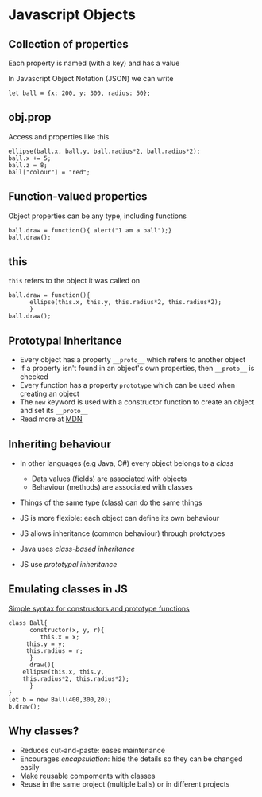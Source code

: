 
# Javascript Objects


## Collection of properties

Each property is named (with a key) and has a value

In Javascript Object Notation (JSON) we can write

```
let ball = {x: 200, y: 300, radius: 50};
```


## obj.prop

Access and properties like this

```
ellipse(ball.x, ball.y, ball.radius*2, ball.radius*2);
ball.x += 5;
ball.z = 8;
ball["colour"] = "red";

```


## Function-valued properties

Object properties can be any type, including functions

```
ball.draw = function(){ alert("I am a ball");}
ball.draw();
```


## this

`this` refers to the object it was called on

```
ball.draw = function(){
	  ellipse(this.x, this.y, this.radius*2, this.radius*2);
	  }
ball.draw();

```


## Prototypal Inheritance

- Every object has a property `__proto__` which refers to another object
- If a property isn't found in an object's own properties, then `__proto__` is checked
- Every function has a property `prototype` which can be used when creating an object
- The `new` keyword is used with a constructor function to create an object and set its `__proto__`
- Read more at [MDN](https://developer.mozilla.org/en-US/docs/Web/JavaScript/Inheritance_and_the_prototype_chain)


## Inheriting behaviour

- In other languages (e.g Java, C#) every object belongs to a *class*
    - Data values (fields) are associated with objects
    - Behaviour (methods) are associated with classes
- Things of the same type (class) can do the same things
- JS is more flexible: each object can define its own behaviour
- JS allows inheritance (common behaviour) through prototypes


- Java uses *class-based inheritance*
- JS use *prototypal inheritance*


## Emulating classes in JS

[Simple syntax for constructors and prototype functions](https://developer.mozilla.org/en-US/docs/Web/JavaScript/Reference/Classes)

```
class Ball{
      constructor(x, y, r){
         this.x = x;
	 this.y = y;
	 this.radius = r;
      }
      draw(){
	ellipse(this.x, this.y,
	this.radius*2, this.radius*2);
      }
}
let b = new Ball(400,300,20);
b.draw();

```


## Why classes?

- Reduces cut-and-paste: eases maintenance
- Encourages *encapsulation*: hide the details so they can be changed easily
- Make reusable compoments with classes
- Reuse in the same project (multiple balls) or in different projects
